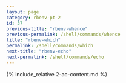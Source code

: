 ```yaml
---
layout: page
category: rbenv-pt-2
id: 37
previous-title: "rbenv-whence"
previous-permalink: /shell/commands/whence
title: "rbenv-which"
permalink: /shell/commands/which
next-title: "rbenv-echo"
next-permalink: /shell/commands/echo
---
```


{% include_relative 2-ac-content.md %}
